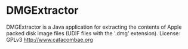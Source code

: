 # DMGExtractor

DMGExtractor is a Java application for extracting the contents of Apple packed disk image files (UDIF files with the '.dmg' extension).
License: GPLv3 
http://www.catacombae.org
